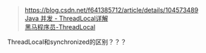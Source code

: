 
> https://blog.csdn.net/f641385712/article/details/104573489  
> [Java 并发 - ThreadLocal详解](https://pdai.tech/md/java/thread/java-thread-x-threadlocal.html)  
> [黑马程序员-ThreadLocal](https://www.bilibili.com/video/BV1N741127FH?p=5&spm_id_from=pageDriver&vd_source=d039f8798e1b7db3c7fad9ee7b012612)


ThreadLocal和synchronized的区别？？？
